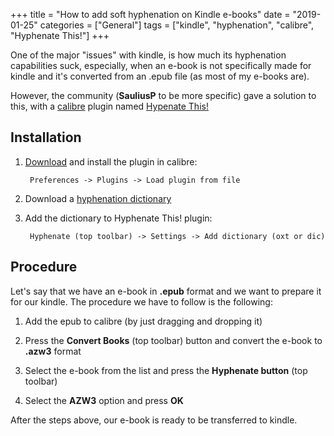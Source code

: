 +++
title = "How to add soft hyphenation on Kindle e-books"
date =  "2019-01-25"
categories = ["General"]
tags = ["kindle", "hyphenation", "calibre", "Hyphenate This!"]
+++

One of the major "issues" with kindle, is how much its hyphenation capabilities suck, especially, when an e-book is not specifically made for kindle and it's converted from an .epub file (as most of my e-books are).

However, the community (**SauliusP** to be more specific) gave a solution to this, with a [calibre](https://calibre-ebook.com/) plugin named [Hypenate This!](https://www.mobileread.com/forums/showthread.php?t=208534)

## Installation

1. [Download](https://www.mobileread.com/forums/showthread.php?t=208534) and install the plugin in calibre:

		Preferences -> Plugins -> Load plugin from file
	
2. Download a [hyphenation dictionary](https://extensions.libreoffice.org/extensions/english-new-zealand-dictionary-hyphenation-thesaurus)

3. Add the dictionary to Hyphenate This! plugin:

		Hyphenate (top toolbar) -> Settings -> Add dictionary (oxt or dic)
	
## Procedure

Let's say that we have an e-book in **.epub** format and we want to prepare it for our kindle. The procedure we have to follow is the following:

1. Add the epub to calibre (by just dragging and dropping it)

2. Press the **Convert Books** (top toolbar) button and convert the e-book to **.azw3** format

3. Select the e-book from the list and press the **Hyphenate button** (top toolbar)

4. Select the **AZW3** option and press **OK**


After the steps above, our e-book is ready to be transferred to kindle.